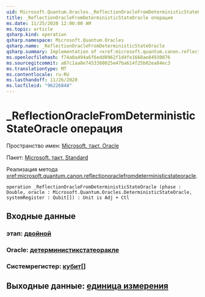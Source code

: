 ```yaml
---
uid: Microsoft.Quantum.Oracles._ReflectionOracleFromDeterministicStateOracle
title: _ReflectionOracleFromDeterministicStateOracle операция
ms.date: 11/25/2020 12:00:00 AM
ms.topic: article
qsharp.kind: operation
qsharp.namespace: Microsoft.Quantum.Oracles
qsharp.name: _ReflectionOracleFromDeterministicStateOracle
qsharp.summary: Implementation of <xref:microsoft.quantum.canon.reflectionoraclefromdeterministicstateoracle>.
ms.openlocfilehash: f74a0a494a6f6edd0962f1d4fe1668ae84930876
ms.sourcegitcommit: a87c1aa8e7453360025e47ba614f25b02ea84ec3
ms.translationtype: MT
ms.contentlocale: ru-RU
ms.lasthandoff: 11/26/2020
ms.locfileid: "96226848"
---
```

# <a name="_reflectionoraclefromdeterministicstateoracle-operation"></a>_ReflectionOracleFromDeterministicStateOracle операция

Пространство имен: [Microsoft. такт. Oracle](xref:Microsoft.Quantum.Oracles)

Пакет: [Microsoft. такт. Standard](https://nuget.org/packages/Microsoft.Quantum.Standard)


Реализация метода <xref:microsoft.quantum.canon.reflectionoraclefromdeterministicstateoracle>.

```qsharp
operation _ReflectionOracleFromDeterministicStateOracle (phase : Double, oracle : Microsoft.Quantum.Oracles.DeterministicStateOracle, systemRegister : Qubit[]) : Unit is Adj + Ctl
```


## <a name="input"></a>Входные данные

### <a name="phase--double"></a>этап: [двойной](xref:microsoft.quantum.lang-ref.double)




### <a name="oracle--deterministicstateoracle"></a>Oracle: [детерминистикстатеоракле](xref:Microsoft.Quantum.Oracles.DeterministicStateOracle)




### <a name="systemregister--qubit"></a>Системрегистер: [кубит](xref:microsoft.quantum.lang-ref.qubit)[]





## <a name="output--unit"></a>Выходные данные: [единица измерения](xref:microsoft.quantum.lang-ref.unit)

